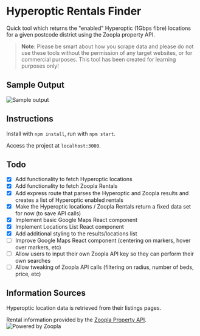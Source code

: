 # Hyperoptic Rentals Finder 

Quick tool which returns the "enabled" Hyperoptic (1Gbps fibre) locations for a given postcode district using the Zoopla property API.

> **Note**: Please be smart about how you scrape data and please do not use these tools without the permission of any target websites, or for commercial purposes. This tool has been created for learning purposes only!

## Sample Output 
![Sample output](http://i.imgur.com/kEaYQbt.png)

## Instructions 

Install with `npm install`, run with `npm start`. 

Access the project at `localhost:3000`.

## Todo

- [x] Add functionality to fetch Hyperoptic locations
- [x] Add functionality to fetch Zoopla Rentals
- [x] Add express route that parses the Hyperoptic and Zoopla results and creates a list of Hyperoptic enabled rentals
- [x] Make the Hyperoptic locations / Zoopla Rentals return a fixed data set for now (to save API calls)
- [x] Implement basic Google Maps React component
- [x] Implement Locations List React component
- [x] Add additional styling to the results/locations list
- [ ] Improve Google Maps React component (centering on markers, hover over markers, etc)
- [ ] Allow users to input their own Zoopla API key so they can perform their own searches
- [ ] Allow tweaking of Zoopla API calls (filtering on radius, number of beds, price, etc)

## Information Sources 

Hyperoptic location data is retrieved from their listings pages.

Rental information provided by the [Zoopla Property API](http://developer.zoopla.com/).
![Powered by Zoopla](http://www.zoopla.co.uk/static/images/mashery/powered-by-zoopla-150x73.png)
